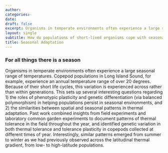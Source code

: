 ```yaml
---
author: 
categories:
date: 
draft: false
excerpt: Organisms in temperate environments often experience a large seasonal range of temperatures. In species with short generation times, this may drive patterns of rapid adaptation across generations. 
layout: single
subtitle: How do populations of short-lived organisms cope with seasonal variation in temperature? 
title: Seasonal Adaptation
---
```


### For all things there is a season
Organisms in temperate environments often experience a large seasonal range of temperatures. Copepod populations in Long Island Sound, for example, experience an annual temperature range of over 20 degrees. Because of their short life cycles, this variation is experienced across rather than within generations. This sets up several interesting questions regarding 1) the roles of phenotypic plasticity and genetic differentiation (via balanced polymorphism) in helping populations persist in seasonal environments, and 2) the similarities between spatial and seasonal patterns in thermal adaptation. Past work combined insights from field experiments and laboratory common garden experiments to document patterns of thermal tolerance in the field throughout the year, and identified genetic variation in both thermal tolerance and tolerance plasticity in copepods collected at different times of year. Interestingly, similar patterns emerged from summer to winter as we had previously observed across the latitudinal thermal gradient, from low- to high-latitude populations. 